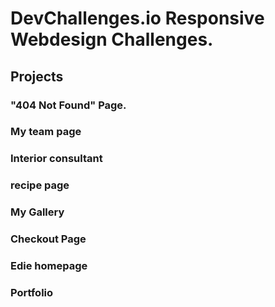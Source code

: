 # DevChallenges.io Responsive Webdesign Challenges.



## Projects

### "404 Not Found" Page.
### My team page
### Interior consultant
### recipe page
### My Gallery
### Checkout Page
### Edie homepage
### Portfolio


